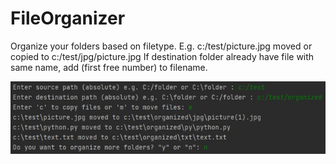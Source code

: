 # FileOrganizer
Organize your folders based on filetype. E.g. c:/test/picture.jpg moved or copied to c:/test/jpg/picture.jpg
If destination folder already have file with same name, add (first free number) to filename.

![Alt Screenshot](/screenshot.jpg?raw=true "Screenshot")
